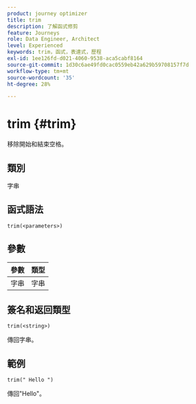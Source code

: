 ```yaml
---
product: journey optimizer
title: trim
description: 了解函式修剪
feature: Journeys
role: Data Engineer, Architect
level: Experienced
keywords: trim，函式，表達式，歷程
exl-id: 1ee126fd-d021-4060-9538-aca5cabf8164
source-git-commit: 1d30c6ae49fd0cac0559eb42a629b59708157f7d
workflow-type: tm+mt
source-wordcount: '35'
ht-degree: 28%

---
```


# trim {#trim}

移除開始和結束空格。

## 類別

字串

## 函式語法

`trim(<parameters>)`

## 參數

| 參數 | 類型 |
|-----------|------------------|
| 字串 | 字串 |

## 簽名和返回類型

`trim(<string>)`

傳回字串。

## 範例

`trim(" Hello ")`

傳回&quot;Hello&quot;。
